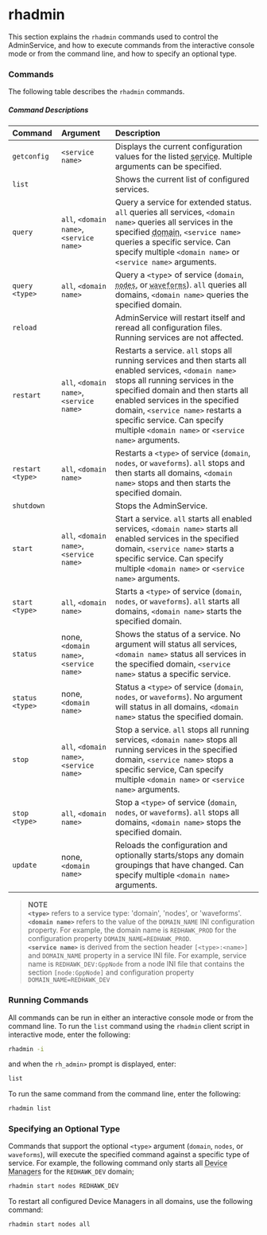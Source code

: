 # rhadmin

This section explains the `rhadmin` commands used to control the AdminService, and how to execute commands from the interactive console mode or from the command line, and how to specify an optional type.

### Commands

The following table describes the `rhadmin` commands.

##### Command Descriptions
| **Command**      | **Argument**                             | **Description**                                                                                                |
| :--------------- | :--------------------------------------- |:-------------------------------------------------------------------------------------------------------------- |
| `getconfig`      | `<service name>`                         | Displays the current configuration values for the listed <abbr title="See Glossary.">service</abbr>. Multiple arguments can be specified.         |
| `list`           |                                          | Shows the current list of configured services.                                                                 |
| `query`          | `all`, `<domain name>`, `<service name>` | Query a service for extended status. `all` queries all services, `<domain name>` queries all services in the specified <abbr title="See Glossary.">domain</abbr>, `<service name>` queries a specific service. Can specify multiple `<domain name>` or `<service name>` arguments. |
| `query <type>`   | `all`, `<domain name>`                   | Query a `<type`> of service (`domain`, <abbr title="See Glossary.">`nodes`</abbr>, or <abbr title="See Glossary.">`waveforms`</abbr>). `all` queries all domains, `<domain name>` queries the specified domain.  |
| `reload`         |                                          | AdminService will restart itself and reread all configuration files. Running services are not affected.        |
| `restart`        | `all`, `<domain name>`, `<service name>` | Restarts a service. `all` stops all running services and then starts all enabled services,  `<domain name>` stops all running services in the specified domain and then starts all enabled services in the specified domain, `<service name>` restarts a specific service.  Can specify multiple `<domain name>` or `<service name>` arguments.   |
| `restart <type>` | `all`, `<domain name>`                   | Restarts a `<type>` of service (`domain`, `nodes`, or `waveforms`). `all` stops and then starts all domains, `<domain name>` stops and then starts the specified domain. |
| `shutdown`       |                                          | Stops the AdminService.                                                                                        |
| `start`          | `all`, `<domain name>`, `<service name>` | Start a service. `all` starts all enabled services, `<domain name>` starts all enabled services in the specified domain, `<service name>` starts a specific service. Can specify multiple `<domain name>` or `<service name>` arguments.  |
| `start <type>`   | `all`, `<domain name>`                   | Starts a `<type>` of service (`domain`, `nodes`, or `waveforms`). `all` starts all domains, `<domain name>` starts the specified domain.  |
| `status`         | none,`<domain name>`, `<service name>`   | Shows the status of a service. No argument will status all services, `<domain name>` status all services in the specified domain, `<service name>` status a specific service. |
| `status <type>`  | none, `<domain name>`                    | Status a `<type>` of service (`domain`, `nodes`, or `waveforms`). No argument will status in all domains, `<domain name>` status the specified domain.  |
| `stop`           | `all`, `<domain name>`, `<service name>` | Stop a service. `all` stops all running services,  `<domain name>` stops all running services in the specified domain, `<service name>` stops a specific service,  Can specify multiple `<domain name>` or `<service name>` arguments.   |
| `stop <type>`    | `all`, `<domain name>`                   | Stop a `<type>` of service (`domain`, `nodes`, or `waveforms`). `all` stops all domains, `<domain name>` stops the specified domain. |
| `update`         | none, `<domain name>`                    | Reloads the configuration and optionally starts/stops any domain groupings that have changed. Can specify multiple `<domain name>` arguments. |

> **NOTE**  
> **`<type>`** refers to a service type: 'domain', 'nodes', or 'waveforms'.  
> **`<domain name>`** refers to the value of the `DOMAIN_NAME` INI configuration property. For example, the domain name is `REDHAWK_PROD` for the configuration property `DOMAIN_NAME=REDHAWK_PROD`.  
> **`<service name>`** is derived from the section header `[<type>:<name>]` and `DOMAIN_NAME` property in a service INI file.  For example, service name is `REDHAWK_DEV:GppNode` from a node INI file that contains the section `[node:GppNode]` and configuration property `DOMAIN_NAME=REDHAWK_DEV`

### Running Commands
All commands can be run in either an interactive console mode or from the command line. To run the `list` command using the `rhadmin` client script in interactive mode, enter the following:
```sh
rhadmin -i
```
and when the `rh_admin>` prompt is displayed, enter:
```sh
list
```

To run the same command from the command line, enter the following:
```sh
rhadmin list
```

### Specifying an Optional Type
Commands that support the optional `<type>` argument (`domain`, `nodes`, or `waveforms`), will execute the specified command against a specific type of service. For example, the following command only starts all <abbr title="See Glossary.">Device Managers</abbr> for the `REDHAWK_DEV` domain;
```sh
rhadmin start nodes REDHAWK_DEV
```
To restart all configured Device Managers in all domains, use the following command:
```sh
rhadmin start nodes all
```
